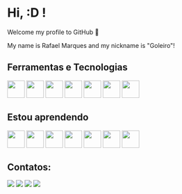 # Hi, :D ! 
Welcome my profile to GitHub 👋

My name is Rafael Marques and my nickname is "Goleiro"!


## Ferramentas e Tecnologias
<img src="https://cdn.jsdelivr.net/gh/devicons/devicon/icons/php/php-plain.svg" width="40" height="40" /> <img src="https://cdn.jsdelivr.net/gh/devicons/devicon/icons/html5/html5-plain-wordmark.svg" width="40" height="40" /> <img src="https://cdn.jsdelivr.net/gh/devicons/devicon/icons/css3/css3-plain-wordmark.svg" width="40" height="40" /> <img src="https://cdn.jsdelivr.net/gh/devicons/devicon/icons/javascript/javascript-plain.svg" width="40" height="40" /> <img src="https://cdn.jsdelivr.net/gh/devicons/devicon/icons/mysql/mysql-plain-wordmark.svg" width="40" height="40" /> <img src="https://cdn.jsdelivr.net/gh/devicons/devicon/icons/java/java-original.svg" width="40" height="40"/> <img src="https://cdn.jsdelivr.net/gh/devicons/devicon/icons/github/github-original.svg" width="40" height="40"/>
          
## Estou aprendendo
<img src="https://cdn.jsdelivr.net/gh/devicons/devicon/icons/linux/linux-plain.svg" width="40" height="40" /> <img src="https://cdn.jsdelivr.net/gh/devicons/devicon/icons/python/python-original-wordmark.svg" width="40" height="40"/> <img src="https://cdn.jsdelivr.net/gh/devicons/devicon/icons/angularjs/angularjs-plain.svg" width="40" height="40"/> <img src="https://cdn.jsdelivr.net/gh/devicons/devicon/icons/docker/docker-original-wordmark.svg" width="40" height="40"/> <img src="https://cdn.jsdelivr.net/gh/devicons/devicon/icons/nodejs/nodejs-plain.svg" width="40" height="40"/> <img src="https://cdn.jsdelivr.net/gh/devicons/devicon/icons/dot-net/dot-net-plain.svg" width="40" height="40"/> <img src="https://cdn.jsdelivr.net/gh/devicons/devicon/icons/android/android-plain.svg"  width="40" height="40" />

## Contatos:
<div>
<a href="https://instagram.com/smarques.rafael" target="_blank"><img loading="lazy" src="https://img.shields.io/badge/-Instagram-%23E4405F?style=for-the-badge&logo=instagram&logoColor=white" target="_blank"></a>
<a href = "mailto:contato@rafaelmarques.net"><img loading="lazy" src="https://img.shields.io/badge/email-FFE01B?style=for-the-badge&logo=maildotru&logoColor=white" target="_blank"></a>
<a href = "https://rafaelmarques.net/"><img loading="lazy" src="https://img.shields.io/badge/website-2694E8?style=for-the-badge&logo=webtrees&logoColor=white" target="_blank"></a>
<a href="https://www.linkedin.com/in/smarquesrafael/" target="_blank"><img loading="lazy" src="https://img.shields.io/badge/-LinkedIn-%230077B5?style=for-the-badge&logo=linkedin&logoColor=white" target="_blank"></a>   
</div>
